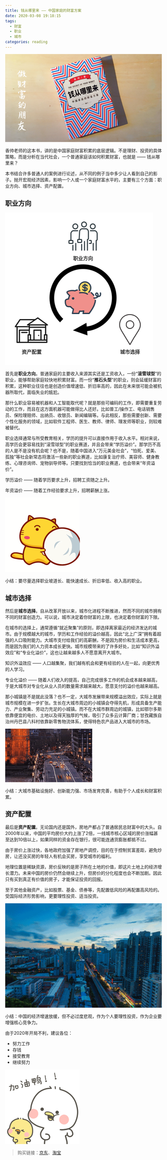 ```yaml
---
title: 钱从哪里来 —— 中国家庭的财富方案
date: 2020-03-08 19:18:15
tags: 
  - 财富
  - 职业
  - 城市
categories: reading
---
```



![](/images/static/book_money-come_001.jpeg)

香帅老师的这本书，讲的是中国家庭财富积累的底层逻辑。不是理财、投资的具体策略，而是分析在当代社会，一个普通家庭该如何积累财富，也就是 —— 钱从哪里来？

本书结合许多普通人的案例进行论述，从不同的例子当中多少让人看到自己的影子。抛开宏观经济因素，影响一个人或一个家庭财富水平的，主要有三个方面：职业方向、城市选择、资产配置。

## 职业方向

![](/images/static/book_money-come_002.png)

首先是**职业方向**。普通家庭的主要收入来源其实还是工资收入，一份“**滚雪球型**”的职业，能够帮助家庭较快地积累财富。而一份“**推石头型**”的职业，则会延缓财富的积累，这种职业往往也是创造价值增速低、折旧率高的，因此在未来很可能会被机器所取代，面临失业的尴尬。

那什么职业容易被机器和人工智能取代呢？就是那些可编码的工作，即需要重复劳动的工作，而且在这方面机器可能做得比人还好。比如普工/操作工、电话销售员、保险理赔师、出纳员、收银员、新闻编辑等。与此相反，那些需要创新、需要个性化服务的领域，比如软件工程师、医生、教师、律师、理发师等职业，则较难被替代。

职业选择通常与所受教育相关，学历的提升可以直接作用于收入水平。相对来说，高学历会更容易找到“滚雪球型”的职业赛道，并且会带来“学历溢价”。那学历不高的人是不是没有机会呢？也不是，随着中国进入“万元美金社会”，“怕死、爱美、孤独”等社会新常态将激活一些新的职业赛道，比如康复治疗师、美容师、健身教练、心理咨询师、宠物驯导师等。只要找到恰当的职业赛道，也会带来“年资溢价”。

<div class="note default">
    <p>学历溢价 —— 随着学历要求上升，招聘工资随之上升。</p>
    <p>年资溢价 —— 随着工作经验要求上升，招聘薪酬上涨。</p>
</div>

![](/images/static/book_money-come_003.gif)


<div class="note info"><p>小结：要尽量选择职业坡道长、能快速成长、折旧率低、收入高的职业。</p></div>

## 城市选择

然后是**城市选择**。自从改革开放以来，城市化进程不断推进，然而不同的城市拥有不同的财富创造力。可以说，城市决定着你财富的上限，也决定着你财富的下限。

在城市的选择上，通常遵循“就近聚集”的原则，即选择离家最近的经济发达的城市。由于规模越大的城市，学历和工作经验的溢价越高，因此“北上广深”拥有着超强的人口吸附能力。大城市支付给我们的高薪酬，不是因为房价和生活成本更高，而是因为我们的人力资本成长更快。城市规模带来的了许多好处，比如“知识外溢效应”和“专业化溢价”，这也让越来越多人不愿意离开大城市。

<div class="note default">
    <p>知识外溢效应 —— 人口越集聚，我们越有机会和更有经验的人在一起，向更优秀的人学习。</p>
    <p>专业化溢价 —— 随着人们收入的提高，自己完成很多工作的机会成本越来越高，于是大城市对专业化从业人员的数量需求越来越大，愿意支付的溢价也越来越高。</p>
</div>

那小城镇是不是就此没落？也不一定，大城市发展带来规模溢出效应，实际上就是城市规模在进一步扩张。生长在大城市周边的小城镇会夺得先机，形成具备生产能力、产业聚集、劳动力充足的小城镇。而不在大城市群周边的城镇，比如鄂尔多斯依靠便宜的电价、土地以及得天独厚的气候，吸引了众多云计算厂商；甘孜藏族自治州丹巴县八科村依靠新零售物流体系，使得特色农产品进入大城市的市场。

![](/images/static/book_money-come_004.gif)

<div class="note info"><p>小结：大城市基础设施好、创新能力强、市场发育完善，有助于个人成长和财富积累。</p></div>

## 资产配置

最后是**资产配置**。无论国内还是国外，房地产都占了普通居民总财富中的大头。自2000年以来，中国的平均房价大约上涨了2倍，一线城市核心区域的房价涨幅甚至达到10倍以上，如果同样的资金存在银行，很可能连通货膨胀都抵不过。

由于房价上涨过快，各地政府加强了房地产调控，目的在于控制贫富差距，避免炒房，让还没买房的年轻人有机会买房，享受城市的福利。

地理位置是稀缺资源，房价反映的是房子所在土地的价值，即这片土地上的经济增长潜力。未来中国的房价仍然会继续上升，但房价的分化程度也会不断加剧。因此只有买到真正有价值的房子，才能保证投资的回报。

至于其他金融资产，比如股票、基金、债券等，先配置低风险的再配置高风险的。受国际经济形势影响，更要理性投资、适当投资。

![](/images/static/book_money-come_005.gif)

<div class="note info"><p>小结：中国的经济增速放缓，但不必过度悲观，作为个人要理性投资，作为企业要增强核心竞争力。</p></div>


由于2020年开局不利，建议各位：

- 努力工作
- 存钱
- 接受教育
- 继续努力


![](/images/static/book_money-come_006.gif)


> 购买链接：[京东](https://union-click.jd.com/jdc?e=&p=AyIGZRprFQEUAV0cWxwyVlgNRQQlW1dCFFlQCxxKQgFHRE5XDVULR0UVARQBXRxbHB1LQglGaxRKUx0THyNgYnFXIGkCZlwTXgdML0MOHjdUK1sUAxACVR9eFwQiN1Uca0NsEgZUGloUBxEFUStaJQIVB1AfUx0LFgNVHVslBRIOZUYfR1haUgVYCV0yIjdWK2slAiIEZVk1ElYVBgJOXBABQgEGHgtBUEJSUksPFlEQU1MSUxwCGg9lGVoUBhs%3D)、[淘宝](https://s.click.taobao.com/t?e=m%3D2%26s%3DyZLdPy06FwYcQipKwQzePOeEDrYVVa64K7Vc7tFgwiHjf2vlNIV67hNZ6tPKWe%2F8PLNzIt%2Fz56inFi3wFBXvYUtYIXyQ5%2BdaGX93X4IFTwPx%2FVncyXNiWXW0BscCR%2FBjdZr7RBnLmJomXO35yxsacVu%2FAug5mCZctaSVhgwkRkCwTfVrJiO1T2RsSsXPAUZ0&scm=null&pvid=null&app_pvid=59590_33.5.62.17_633_1614599968567&ptl=floorId%3A17741&originalFloorId%3A17741&app_pvid%3A59590_33.5.62.17_633_1614599968567&union_lens=lensId%3APUB%401614599948%400b1a2517_0e71_177eda808d8_308f%40026Hzwm1WaB5Mq75ZsMWKJJh)

